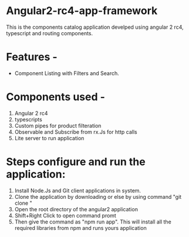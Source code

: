 # Angular2-rc4-app-framework

This is the components catalog application develped using angular 2 rc4, typescript and routing components.

# Features - 
- Component Listing with Filters and Search.


# Components used - 
1. Angular 2 rc4 
2. typescripts
3. Custom pipes for product filteration
4. Observable and Subscribe from rx.Js for http calls
5. Lite server to run application

# Steps configure and run the application:
1. Install Node.Js and Git client applications in system.
2. Clone the application by downloading or else by using command "git clone "
3. Open the root directory of the angular2 application
4. Shift+Right Click to open command promt
5. Then give the command as "npm run app". This will install all the required libraries from npm and runs yours application 
